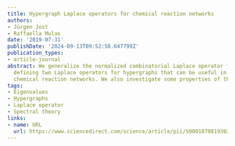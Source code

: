 ```yaml
---
title: Hypergraph Laplace operators for chemical reaction networks
authors:
- Jürgen Jost
- Raffaella Mulas
date: '2019-07-31'
publishDate: '2024-09-13T09:52:58.647799Z'
publication_types:
- article-journal
abstract: We generalize the normalized combinatorial Laplace operator for graphs by
  defining two Laplace operators for hypergraphs that can be useful in the study of
  chemical reaction networks. We also investigate some properties of their spectra.
tags:
- Eigenvalues
- Hypergraphs
- Laplace operator
- Spectral theory
links:
- name: URL
  url: https://www.sciencedirect.com/science/article/pii/S0001870819302671
---
```

